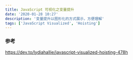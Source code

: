 ```yaml
---
title: JavaScript 可视化之变量提升
date: '2020-01-28 10:27'
description: '变量提升以图形化的方式展示，方便理解'
tags: ['JavaScript Visualized', 'Hoisting']
---
```


### 参考

<https://dev.to/lydiahallie/javascript-visualized-hoisting-478h>
